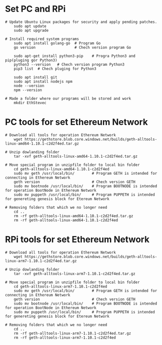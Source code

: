 # Set PC and RPi

    # Update Ubuntu Linux packages for security and apply pending patches.  
        sudo apt update
        sudo apt upgrade

    # Install required system programs
        sudo apt install golang-go  # Program Go
        go version                  # Chech version program Go

        sudo apt-get install python3-pip    # Progra Python3 and pip(pluging gor Python3)
        python3 --version   # Chech version program Python3
        pip3 list  # Chech pluging for Python3

        sudo apt install git
        sudo apt install nodejs npm
        node --version
        npm --version

    # Made a folder where our programs will be stored and work
        mkdir EthStevec
    


# PC tools for set Ethereum Network

	# Download all tools for operation Ethereum Network
		wget https://gethstore.blob.core.windows.net/builds/geth-alltools-linux-amd64-1.10.1-c2d2f4ed.tar.gz

	# Unzip dowlanding folder
		tar -xvf geth-alltools-linux-amd64-1.10.1-c2d2f4ed.tar.gz
		
	# Move special program in unzipfile folder to local bin folder
		cd geth-alltools-linux-amd64-1.10.1-c2d2f4ed
		sudo mv geth /usr/local/bin/		# Program GETH is intended for connecting in Ethereum Network
        geth version                        # Chech version GETH
		sudo mv bootnode /usr/local/bin/	# Program BOOTNODE is intended for operation BootNode in Ethereum Network
		sudo mv puppeth /usr/local/bin/		# Program PUPPETH is intended for genereting genesis block for Etereum Network

	# Removing folders that which we no longer need
		cd ..
		rm -rf geth-alltools-linux-amd64-1.10.1-c2d2f4ed.tar.gz
		rm -rf geth-alltools-linux-amd64-1.10.1-c2d2f4ed


# RPi tools for set Ethereum Network

	# Download all tools for operation Ethereum Network
		wget https://gethstore.blob.core.windows.net/builds/geth-alltools-linux-arm7-1.10.1-c2d2f4ed.tar.gz

	# Unzip dowlanding folder
		tar -xvf geth-alltools-linux-arm7-1.10.1-c2d2f4ed.tar.gz
		
	# Move special program in unzipfile folder to local bin folder
		cd geth-alltools-linux-arm7-1.10.1-c2d2f4ed
		sudo mv geth /usr/local/bin/		# Program GETH is intended for connecting in Ethereum Network
        geth version                        # Chech version GETH
		sudo mv bootnode /usr/local/bin/	# Program BOOTNODE is intended for operation BootNode in Ethereum Network
		sudo mv puppeth /usr/local/bin/		# Program PUPPETH is intended for genereting genesis block for Etereum Network

	# Removing folders that which we no longer need
		cd ..
		rm -rf geth-alltools-linux-arm7-1.10.1-c2d2f4ed.tar.gz
		rm -rf geth-alltools-linux-arm7-1.10.1-c2d2f4ed